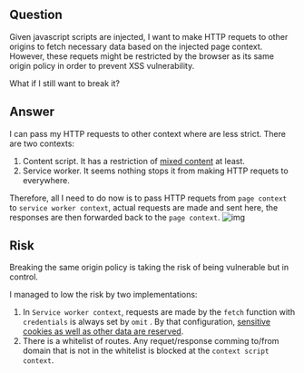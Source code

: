 ## Question

Given javascript scripts are injected, I want to make HTTP requets to other origins to fetch necessary data based on the injected page context. However, these requets might be restricted by the browser as its same origin policy in order to prevent XSS vulnerability.

What if I still want to break it?

## Answer

I can pass my HTTP requests to other context where are less strict. There are two contexts:

1. Content script. It has a restriction of [mixed content](https://developer.mozilla.org/en-US/docs/Web/Security/Mixed_content) at least.
2. Service worker. It seems nothing stops it from making HTTP requets to everywhere.

Therefore, all I need to do now is to pass HTTP requets from `page context` to `service worker context`, actual requests are made and sent here, the responses are then forwarded back to the `page context`.
![img](bypass_cross_origin_http_request.drawio.png)

## Risk

Breaking the same origin policy is taking the risk of being vulnerable but in control.

I managed to low the risk by two implementations:
1. In `Service worker context`, requests are made by the `fetch` function with `credentials` is always set by `omit` . By that configuration, [sensitive cookies as well as other data are reserved](https://developer.mozilla.org/en-US/docs/Web/API/fetch#parameters).
2. There is a whitelist of routes. Any requet/response comming to/from domain that is not in the whitelist is blocked at the `context script context`.
